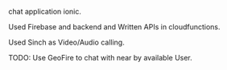 chat application ionic.

Used Firebase and backend and Written APIs in cloudfunctions. 

Used Sinch as Video/Audio calling.

TODO: Use GeoFire to chat with near by available User.
